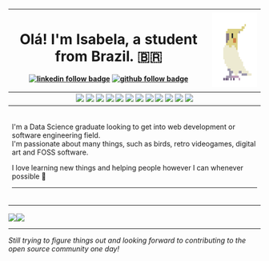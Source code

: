 <table>
    <thead>
        <tr>
            <th>
                <h1>Olá! I'm Isabela, a student from Brazil. 🇧🇷</h1>
                <p>
                    <a href="https://www.linkedin.com/in/ismenezes/"><img src="https://img.shields.io/badge/-Isabela_Menezes-blue?style=flat-square&logo=Linkedin&logoColor=white&link=https://www.linkedin.com/in/ismenezes/" alt="linkedin follow badge"></a>
                    <a href="https://github.com/IMenezes-GH"><img src="https://img.shields.io/github/followers/IMenezes-GH?label=follow&style=social" alt="github follow badge"></a>
                </p>
            </th>
            <th>
                <img height="150px" src="./cockatiel.gif" alt="cockatiel gif">
            </th>
        </tr>
        <tr>
            <th colspan=2>
                <div>
                <img src="https://img.shields.io/badge/shell_script-%23121011.svg?style=for-the-badge&logo=gnu-bash&logoColor=white">
                <img src="https://img.shields.io/badge/node.js-6DA55F?style=for-the-badge&logo=node.js&logoColor=white">
                <img src="https://img.shields.io/badge/express.js-%23404d59.svg?style=for-the-badge&logo=express&logoColor=%2361DAFB">
                <img src="https://img.shields.io/badge/javascript-%23323330.svg?style=for-the-badge&logo=javascript&logoColor=%23F7DF1E">
                <img src="https://img.shields.io/badge/typescript-%23007ACC.svg?style=for-the-badge&logo=typescript&logoColor=white">
                <img src="https://img.shields.io/badge/react-%2320232a.svg?style=for-the-badge&logo=react&logoColor=%2361DAFB">
                <img src="https://img.shields.io/badge/python-3670A0?style=for-the-badge&logo=python&logoColor=ffdd54">
                <img src="https://img.shields.io/badge/java-%23ED8B00.svg?style=for-the-badge&logo=openjdk&logoColor=white">
                <img src="https://img.shields.io/badge/spring-%236DB33F.svg?style=for-the-badge&logo=spring&logoColor=white">
                <img src="https://img.shields.io/badge/docker-%230db7ed.svg?style=for-the-badge&logo=docker&logoColor=white">
                <img src="https://img.shields.io/badge/postgres-%23316192.svg?style=for-the-badge&logo=postgresql&logoColor=white">
                <img src="https://img.shields.io/badge/MongoDB-%234ea94b.svg?style=for-the-badge&logo=mongodb&logoColor=white">
                </div>
            </th>
        </tr>
    </thead>
    <tbody>
            <tr>
                <td colspan=2>
                <br>
                <p>I'm a Data Science graduate looking to get into web development or software engineering field. <br />
                I'm passionate about many things, such as birds, retro videogames, digital art and FOSS software.</p>
                <p>I love learning new things and helping people however I can whenever possible 💙  </p>
                <hr>
                <br>
            </td>
            </tr>
    </tbody>
</table>

<a href="https://github.com/anuraghazra/github-readme-stats"><img height=200 align="center" src="https://github-readme-stats-mfdouuc7p-imenezes-gh.vercel.app/api?username=IMenezes-GH&theme=transparent" /></a><a href="https://github.com/anuraghazra/convoychat"><img height=200 align="center" src="https://github-readme-stats-mfdouuc7p-imenezes-gh.vercel.app/api/top-langs?username=IMenezes-GH&theme=transparent&layout=compact&langs_count=8&card_width=320" /></a>  

--------------

*Still trying to figure things out and looking forward to contributing to the open source community one day!*



